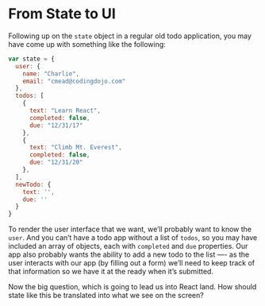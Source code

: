 # From State to UI

Following up on the `state` object in a regular old todo application, you may have come up with something like the following:

```js
var state = {
  user: {
    name: "Charlie",
    email: "cmead@codingdojo.com"
  },
  todos: [
    {
      text: "Learn React",
      completed: false,
      due: "12/31/17"
    },
    {
      text: "Climb Mt. Everest",
      completed: false,
      due: "12/31/20"
    },
  ],
  newTodo: {
    text: '',
    due: ''
  }
}
```

To render the user interface that we want, we’ll probably want to know the `user`. And you can’t have a todo app without a list of `todos`, so you may have included an array of objects, each with `completed` and `due` properties. Our app also probably wants the ability to add a new todo to the list —- as the user interacts with our app \(by filling out a form\) we’ll need to keep track of that information so we have it at the ready when it’s submitted.

Now the big question, which is going to lead us into React land. How should state like this be translated into what we see on the screen?

